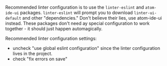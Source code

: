 Recommended linter configuration is to use the `linter-eslint` and `atom-ide-ui` packages.  `linter-eslint` will prompt you to download `linter-ui-default` and other "dependencies." Don't believe their lies, use atom-ide-ui instead.  These packages don't need ay special configuration to work together - it should just happen automagically.

Recommended linter configuration settings:
- uncheck "use global eslint configuration" since the linter configuration lives in the project.
- check "fix errors on save"
